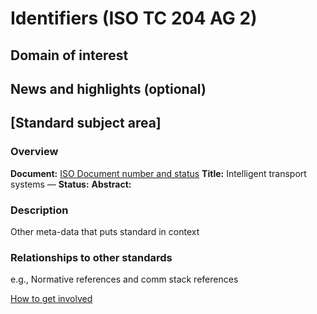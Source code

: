 # Identifiers (ISO TC 204 AG 2)

## Domain of interest

## News and highlights (optional) 

## [Standard subject area]

### Overview

**Document:** [ISO Document number and status](Link)
**Title:** Intelligent transport systems — 
**Status:** 
**Abstract:** 

### Description

Other meta-data that puts standard in context

### Relationships to other standards

e.g., Normative references and comm stack references

[How to get involved](contact.md)
